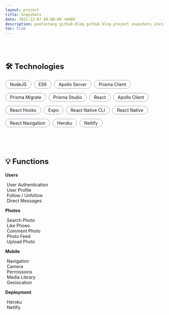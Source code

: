 ```yaml
---
layout: project
title: Snapshots
date: 2022-12-07 09:00:00 +0900
description: paolochang github-blog github blog project snapshots instagram instaclone
toc: true
---
```


<style type='text/css'>
[class*="project__content"] {
  margin-top: 80px;
}
[class*="content__title"] {
  display: block;
  margin-bottom: 20px;
  font-size: x-large;
}
[class*="project__technologies"] {
  display: flex;
  flex-direction: row;
  margin: 0;
  padding: 0;
  list-style-type: none;
  flex-wrap: wrap;
}
[class*="technology__item"] {
  margin: 0 8px 14px 0;
  padding: 4px 14px;
  border: 1px solid #8898AA;
  border-radius: 100px;
}
[class*="function__list"] {
  padding: 0;
  list-style-type: none;
}
[class*="function__item"] {
  margin-right: 5px;
  color: #22C55E;
}
</style>

<div class=project__content>
  <h2 class=content__title>🛠️ Technologies</h2>
  <ul class=project__technologies>
    <li class=technology__item>NodeJS</li>
    <li class=technology__item>ES6</li>
    <li class=technology__item>Apollo Server</li>
    <li class=technology__item>Prisma Client</li>
    <li class=technology__item>Prisma Migrate</li>
    <li class=technology__item>Prisma Studio</li>
    <li class=technology__item>React</li>
    <li class=technology__item>Apollo Client</li>
    <li class=technology__item>React Hooks</li>
    <li class=technology__item>Expo</li>
    <li class=technology__item>React Native CLI</li>
    <li class=technology__item>React Native</li>
    <li class=technology__item>React Navigation</li>
    <li class=technology__item>Heroku</li>
    <li class=technology__item>Netlify</li>
  </ul>
</div>

<div class="project__content container">
  <h2 class=content__title>💡 Functions</h2>
  <div class=row>
    <div class="col-lg-3 col-md-6">
      <strong>Users</strong>
      <ul class=function__list>
        <li><i class='function__item fas fa-check'></i>User Authentication</li>
        <li><i class='function__item fas fa-check'></i>User Profile</li>
        <li><i class='function__item fas fa-check'></i>Follow / Unfollow</li>
        <li><i class='function__item fas fa-check'></i>Direct Messages</li>
      </ul>
    </div>
    <div class="col-lg-3 col-md-6">
      <strong>Photos</strong>
      <ul class=function__list>
        <li><i class='function__item fas fa-check'></i>Search Photo</li>
        <li><i class='function__item fas fa-check'></i>Like Phoeo</li>
        <li><i class='function__item fas fa-check'></i>Comment Photo</li>
        <li><i class='function__item fas fa-check'></i>Photo Feed</li>
        <li><i class='function__item fas fa-check'></i>Upload Photo</li>
      </ul>
    </div>
    <div class="col-lg-3 col-md-6">
      <strong>Mobile</strong>
      <ul class=function__list>
        <li><i class='function__item fas fa-check'></i>Navigation</li>
        <li><i class='function__item fas fa-check'></i>Camera</li>
        <li><i class='function__item fas fa-check'></i>Permissions</li>
        <li><i class='function__item fas fa-check'></i>Media Library</li>
        <li><i class='function__item fas fa-check'></i>Geolocation</li>
      </ul>
    </div>
    <div class="col-lg-3 col-md-6">
      <strong>Deployment</strong>
      <ul class=function__list>
        <li><i class='function__item fas fa-check'></i>Heroku</li>
        <li><i class='function__item fas fa-check'></i>Netlify</li>
      </ul>
    </div>
  </div>
</div>
